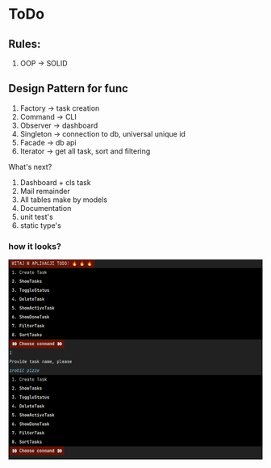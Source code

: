 # ToDo

## Rules:

1. OOP -> SOLID

## Design Pattern for func
1. Factory -> task creation
2. Command -> CLI 
3. Observer -> dashboard
4. Singleton -> connection to db, universal unique id
5. Facade -> db api 
6. Iterator -> get all task, sort and filtering


What's next?

1. Dashboard + cls task 
2. Mail remainder
3. All tables make by models
4. Documentation
5. unit test's
6. static type's

### how it looks?
![admin](<static/todos.png>)
